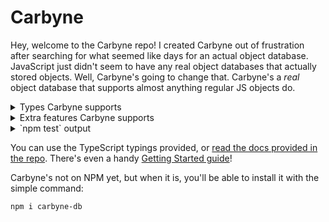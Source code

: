 # Carbyne

Hey, welcome to the Carbyne repo! I created Carbyne out of frustration after searching for what seemed like days for an actual object database. JavaScript just didn't seem to have any real object databases that actually stored objects. Well, Carbyne's going to change that. Carbyne's a *real* object database that supports almost anything regular JS objects do.

<details><summary>Types Carbyne supports</summary>
	<ul>
		<li><code>boolean</code>s</li>
		<li><code>number</code>s</li>
		<li><code>string</code>s</li>
		<li><code>null</code></li>
		<li><code>undefined</code></li>
		<li><code>Infinity</code></li>
		<li><code>-Infinity</code></li>
		<li><code>NaN</code></li>
		<li><code>object</code>s</li>
		<li><code>Array</code>s</li>
		<li><code>Symbol</code>s</li>
	</ul>
</details>

<details><summary>Extra features Carbyne supports</summary>
	<ul>
		<li>Circular references</li>
		<li>Copies of objects (as well as arrays and Symbols)</li>
		<li><code>CarbyneBlob</code>s, basically <code>Buffer</code>s</li>
	</ul>
	<p>
		It's also very easy to add your own objects! Just call [`registerCustomObject`](#registerCustomObject)
	</p>
</details>

<details><summary>`npm test` output</summary>
<pre><code>  Carbyne
    DirectoryStore
      ✓ should support fromObject
      ✓ should store booleans
      ✓ should store numbers
      ✓ should store strings
      ✓ should store null
      ✓ should store undefined
      ✓ should store Infinity
      ✓ should store -Infinity
      ✓ should store NaN
      ✓ should store objects
      ✓ should store arrays
      ✓ should store Symbols
      ✓ should store blobs
      ✓ should support circular references
      ✓ should support circular references in child arrays
      ✓ should support circular references in child objects
      ✓ should support multiple copies of one object
      ✓ should support multiple copies of one array
      ✓ should support multiple copies of one symbol
      ✓ should support multiple copies of one blob
      ✓ should support copying a blob
    MemoryStore
      ✓ should support fromObject
      ✓ should store booleans
      ✓ should store numbers
      ✓ should store strings
      ✓ should store null
      ✓ should store undefined
      ✓ should store Infinity
      ✓ should store -Infinity
      ✓ should store NaN
      ✓ should store objects
      ✓ should store arrays
      ✓ should store Symbols
      ✓ should store blobs
      ✓ should support circular references
      ✓ should support circular references in child arrays
      ✓ should support circular references in child objects
      ✓ should support multiple copies of one object
      ✓ should support multiple copies of one array
      ✓ should support multiple copies of one symbol
      ✓ should support multiple copies of one blob
      ✓ should support copying a blob


  42 passing (79ms)</code></pre>
</details>

You can use the TypeScript typings provided, or [read the docs provided in the repo](doc/README.md). There's even a handy [Getting Started guide](https://github.com/allotropelabs/carbyne/wiki/Getting-Started-with-Carbyne)!

Carbyne's not on NPM yet, but when it is, you'll be able to install it with the simple command:
```
npm i carbyne-db
```
